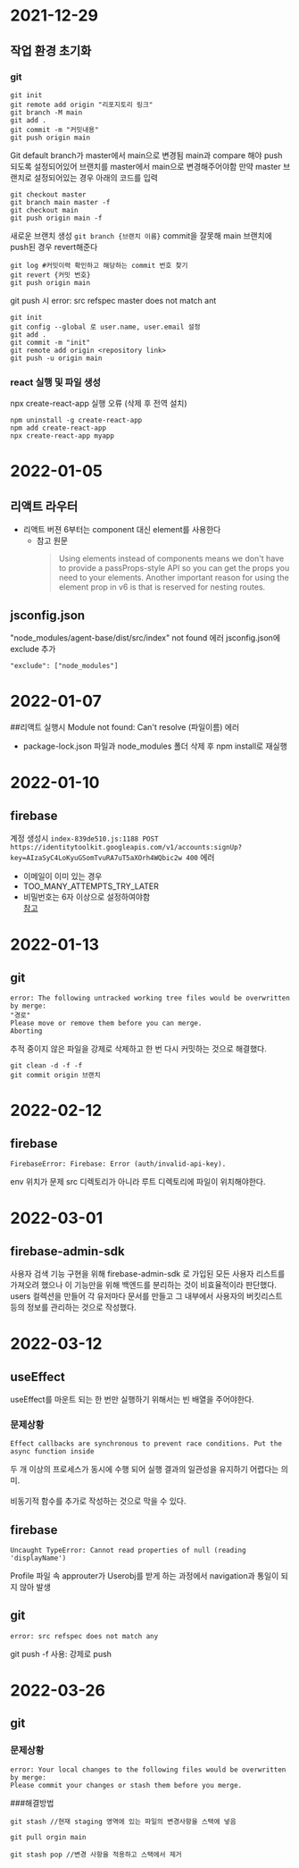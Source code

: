 # 2021-12-29
## 작업 환경 초기화
### git
```
git init
git remote add origin "리포지토리 링크"
git branch -M main
git add .
git commit -m "커밋내용"
git push origin main
```
Git default branch가 master에서 main으로 변경됨 main과 compare 해야 push 되도록 설정되어있어 브랜치를 master에서 main으로 변경해주어야함
만약 master 브랜치로 설정되어있는 경우 아래의 코드를 입력

```
git checkout master
git branch main master -f
git checkout main
git push origin main -f
```

새로운 브랜치 생성 `git branch {브랜치 이름}`
commit을 잘못해 main 브랜치에 push된 경우 revert해준다

```
git log #커밋이력 확인하고 해당하는 commit 번호 찾기
git revert {커밋 번호}
git push origin main
```

git push 시 error: src refspec master does not match ant
```
git init
git config --global 로 user.name, user.email 설정
git add .
git commit -m "init"
git remote add origin <repository link>
git push -u origin main
```

### react 실행 및 파일 생성
npx create-react-app 실행 오류 (삭제 후 전역 설치)
```
npm uninstall -g create-react-app
npm add create-react-app
npx create-react-app myapp
```

# 2022-01-05
## 리액트 라우터
* 리액트 버젼 6부터는 component 대신 element를 사용한다
	* 참고 원문
		> Using elements instead of components means we don't have to provide a passProps-style API so you can get the props you need to your elements.
		> Another important reason for using the element prop in v6 is that <Route children> is reserved for nesting routes. 

## jsconfig.json
"node_modules/agent-base/dist/src/index" not found 에러
jsconfig.json에 exclude 추가

```
"exclude": ["node_modules"] 

```

# 2022-01-07
##리액트 실행시 Module not found: Can't resolve (파일이름) 에러 
* package-lock.json 파일과 node_modules 폴더 삭제 후 npm install로 재실행
	
# 2022-01-10
## firebase 
계정 생성시 `index-839de510.js:1188 POST https://identitytoolkit.googleapis.com/v1/accounts:signUp?key=AIzaSyC4LoKyuGSomTvuRA7uT5aXOrh4WQbic2w 400` 에러
* 이메일이 이미 있는 경우
* TOO_MANY_ATTEMPTS_TRY_LATER
* 비밀번호는 6자 이상으로 설정하여야함 <br>
<a href="https://stackoverflow.com/questions/69654703/getting-400-response-from-firebase-auth-rest-api">참고</a>

# 2022-01-13
## git
```
error: The following untracked working tree files would be overwritten by merge:
"경로"
Please move or remove them before you can merge.
Aborting
```
추적 중이지 않은 파일을 강제로 삭제하고 한 번 다시 커밋하는 것으로 해결했다.
```
git clean -d -f -f
git commit origin 브랜치
```

# 2022-02-12
## firebase
```
FirebaseError: Firebase: Error (auth/invalid-api-key).
```
env 위치가 문제 src 디렉토리가 아니라 루트 디렉토리에 파일이 위치해야한다.

# 2022-03-01
## firebase-admin-sdk
사용자 검색 기능 구현을 위해 firebase-admin-sdk 로 가입된 모든 사용자 리스트를 가져오려 했으나 이 기능만을 위해 백엔드를 분리하는 것이 비효율적이라 판단했다.
users 컬렉션을 만들어 각 유저마다 문서를 만들고 그 내부에서 사용자의 버킷리스트 등의 정보를 관리하는 것으로 작성했다.

# 2022-03-12
## useEffect
useEffect를 마운트 되는 한 번만 실행하기 위해서는 빈 배열을 주어야한다. 
### 문제상황
`Effect callbacks are synchronous to prevent race conditions. Put the async function inside`

두 개 이상의 프로세스가 동시에 수행 되어 실행 결과의 일관성을 유지하기 어렵다는 의미.
<br><br>
비동기적 함수를 추가로 작성하는 것으로 막을 수 있다.
  
## firebase 
```	
Uncaught TypeError: Cannot read properties of null (reading 'displayName')
```
Profile 파일 속 approuter가 Userobj를 받게 하는 과정에서 navigation과 통일이 되지 않아 발생

## git
```	
error: src refspec does not match any
```
git push -f 사용: 강제로 push

# 2022-03-26
## git
### 문제상황
```
error: Your local changes to the following files would be overwritten by merge:
Please commit your changes or stash them before you merge.
```

###해결방법
```
git stash //현재 staging 영역에 있는 파일의 변경사항을 스택에 넣음
```
```
git pull orgin main 
```
```
git stash pop //변경 사항을 적용하고 스택에서 제거
```
	
